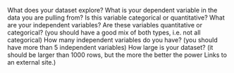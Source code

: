 What does your dataset explore?
What is your dependent variable in the data you are pulling from?
Is this variable categorical or quantitative? 
What are your independent variables?
Are these variables quantitative or categorical? (you should have a good mix of both types, i.e. not all categorical)
How many independent variables do you have? (you should have more than 5 independent variables)
How large is your dataset? (it should be larger than 1000 rows, but the more the better the power Links to an external site.)

